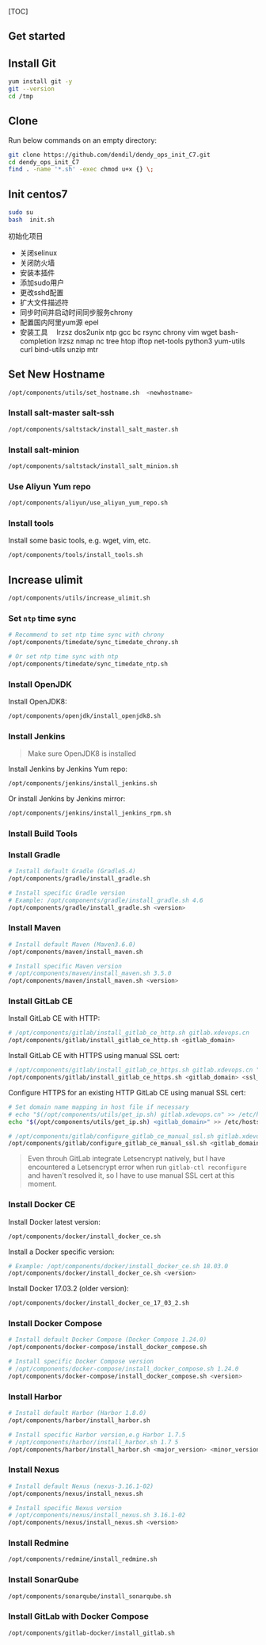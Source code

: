 [TOC]



## Get started

## Install Git

```bash
yum install git -y
git --version
cd /tmp
```

## Clone 

Run below commands on an empty directory:
```bash
git clone https://github.com/dendil/dendy_ops_init_C7.git
cd dendy_ops_init_C7
find . -name '*.sh' -exec chmod u+x {} \;
```



## Init centos7
```bash
sudo su
bash  init.sh
```
初始化项目

 - 关闭selinux
 - 关闭防火墙
 - 安装本插件
 - 添加sudo用户
 - 更改sshd配置
 - 扩大文件描述符
 - 同步时间并启动时间同步服务chrony
 - 配置国内阿里yum源 epel
 - 安装工具　 lrzsz dos2unix ntp gcc bc rsync chrony vim wget bash-completion lrzsz nmap nc tree htop iftop net-tools python3  yum-utils curl bind-utils unzip mtr




## Set New Hostname
```bash
/opt/components/utils/set_hostname.sh  <newhostname>
```
### Install salt-master  salt-ssh 
```bash
/opt/components/saltstack/install_salt_master.sh

```



### Install salt-minion
```bash
/opt/components/saltstack/install_salt_minion.sh

```

### Use Aliyun Yum repo

```bash
/opt/components/aliyun/use_aliyun_yum_repo.sh
```



### Install tools

Install some basic tools, e.g. wget, vim, etc.

```bash
/opt/components/tools/install_tools.sh
```

## Increase ulimit

```bash
/opt/components/utils/increase_ulimit.sh
```



### Set `ntp` time sync

```bash
# Recommend to set ntp time sync with chrony
/opt/components/timedate/sync_timedate_chrony.sh

# Or set ntp time sync with ntp
/opt/components/timedate/sync_timedate_ntp.sh
```



### Install OpenJDK

Install OpenJDK8:

```bash
/opt/components/openjdk/install_openjdk8.sh
```

### Install Jenkins

> Make sure OpenJDK8 is installed

Install Jenkins by Jenkins Yum repo:

```bash
/opt/components/jenkins/install_jenkins.sh
```



Or install Jenkins by Jenkins mirror:

```bash
/opt/components/jenkins/install_jenkins_rpm.sh
```



### Install Build Tools

### Install Gradle

```bash
# Install default Gradle (Gradle5.4)
/opt/components/gradle/install_gradle.sh

# Install specific Gradle version
# Example: /opt/components/gradle/install_gradle.sh 4.6
/opt/components/gradle/install_gradle.sh <version>
```



### Install Maven

```bash
# Install default Maven (Maven3.6.0)
/opt/components/maven/install_maven.sh

# Install specific Maven version
# /opt/components/maven/install_maven.sh 3.5.0
/opt/components/maven/install_maven.sh <version>
```



### Install GitLab CE

Install GitLab CE with HTTP:

```bash
# /opt/components/gitlab/install_gitlab_ce_http.sh gitlab.xdevops.cn
/opt/components/gitlab/install_gitlab_ce_http.sh <gitlab_domain>
```



Install GitLab CE with HTTPS using manual SSL cert:

```bash
# /opt/components/gitlab/install_gitlab_ce_https.sh gitlab.xdevops.cn "/C=CN/ST=Guangdong/L=Guangzhou/O=xdevops/OU=xdevops/CN=gitlab.xdevops.cn"
/opt/components/gitlab/install_gitlab_ce_https.sh <gitlab_domain> <ssl_cert_subj>
```



Configure HTTPS for an existing HTTP GitLab CE using manual SSL cert:

```bash
# Set domain name mapping in host file if necessary
# echo "$(/opt/components/utils/get_ip.sh) gitlab.xdevops.cn" >> /etc/hosts
echo "$(/opt/components/utils/get_ip.sh) <gitlab_domain>" >> /etc/hosts

# /opt/components/gitlab/configure_gitlab_ce_manual_ssl.sh gitlab.xdevops.cn "/C=CN/ST=Guangdong/L=Guangzhou/O=xdevops/OU=xdevops/CN=gitlab.xdevops.cn"
/opt/components/gitlab/configure_gitlab_ce_manual_ssl.sh <gitlab_domain> <ssl_cert_subj>
```



> Even throuh GitLab integrate Letsencrypt natively, but I have encountered a Letsencrypt error when run `gitlab-ctl reconfigure` and haven't resolved it, so I have to use manual SSL cert at this moment.



### Install Docker CE

Install Docker latest version:

```bash
/opt/components/docker/install_docker_ce.sh
```

Install a Docker specific version:

```bash
# Example: /opt/components/docker/install_docker_ce.sh 18.03.0
/opt/components/docker/install_docker_ce.sh <version>
```

Install Docker 17.03.2 (older version):

```bash
/opt/components/docker/install_docker_ce_17_03_2.sh
```



### Install Docker Compose

```bash
# Install default Docker Compose (Docker Compose 1.24.0)
/opt/components/docker-compose/install_docker_compose.sh

# Install specific Docker Compose version
# /opt/components/docker-compose/install_docker_compose.sh 1.24.0
/opt/components/docker-compose/install_docker_compose.sh <version>
```



### Install Harbor

```bash
# Install default Harbor (Harbor 1.8.0)
/opt/components/harbor/install_harbor.sh

# Install specific Harbor version,e.g Harbor 1.7.5
# /opt/components/harbor/install_harbor.sh 1.7 5
/opt/components/harbor/install_harbor.sh <major_version> <minor_version>
```



### Install Nexus

```bash
# Install default Nexus (nexus-3.16.1-02)
/opt/components/nexus/install_nexus.sh

# Install specific Nexus version
# /opt/components/nexus/install_nexus.sh 3.16.1-02
/opt/components/nexus/install_nexus.sh <version>
```



### Install Redmine

```bash
/opt/components/redmine/install_redmine.sh
```



### Install SonarQube

```bash
/opt/components/sonarqube/install_sonarqube.sh
```

### Install GitLab with Docker Compose

```bash
/opt/components/gitlab-docker/install_gitlab.sh
```


